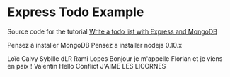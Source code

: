 # Express Todo Example

Source code for the tutorial [Write a todo list with Express and MongoDB](http://dreamerslab.com/blog/en/write-a-todo-list-with-express-and-mongodb/)


Pensez à installer MongoDB
Pensez a installer nodejs 0.10.x
 
Loïc Calvy
Sybille dLR
Rami Lopes
Bonjour je m'appelle Florian et je viens en paix !
Valentin
Hello
Conflict
J'AIME LES LICORNES


